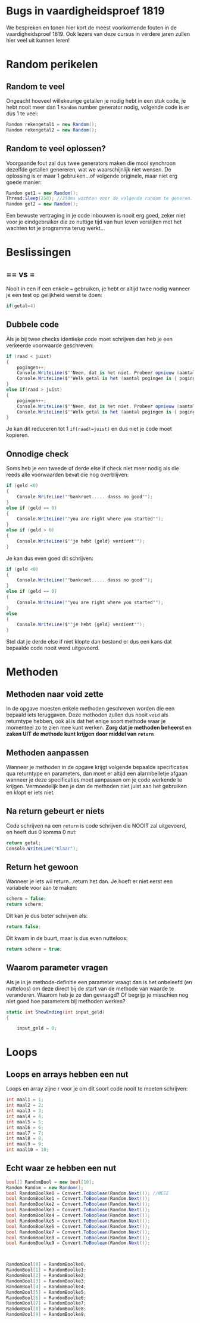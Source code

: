 # Bugs in vaardigheidsproef 1819

We bespreken en tonen hier kort de meest voorkomende fouten in de vaardigheidsproef 1819. Ook lezers van deze cursus in verdere jaren zullen hier veel uit kunnen leren!

# Random perikelen

## Random te veel

Ongeacht hoeveel willekeurige getallen je nodig hebt in een stuk code, je hebt nooit meer dan 1 ``Random`` number generator nodig, volgende code is er dus 1 te veel:

```csharp
Random rekengetal1 = new Random();
Random rekengetal2 = new Random();
```

## Random te veel oplossen?

Voorgaande fout zal dus twee generators maken die mooi synchroon dezelfde getallen genereren, wat we waarschijnlijk niet wensen. De oplossing is er maar 1 gebruiken...of volgende originele, maar niet erg goede manier:

```csharp
Random get1 = new Random();
Thread.Sleep(250); //250ms wachten voor de volgende random te generen. Anders altijd hetzelfde getal.
Random get2 = new Random();
```

Een bewuste vertraging in je code inbouwen is nooit erg goed, zeker niet voor je eindgebruiker die zo nuttige tijd van hun leven verslijten met het wachten tot je programma terug werkt...

# Beslissingen

## == vs =

Nooit in een if een enkele ``=`` gebruiken, je hebt er altijd twee nodig wanneer je een test op gelijkheid wenst te doen:

```csharp
if(getal=4)
```

## Dubbele code

Àls je bij twee checks identieke code moet schrijven dan heb je een verkeerde voorwaarde geschreven:

```csharp
if (raad < juist)
{
    pogingen++;
    Console.WriteLine($""Neen, dat is het niet. Probeer opnieuw (aantal pogingen is {pogingen})"");
    Console.WriteLine($""Welk getal is het (aantal pogingen is { pogingen})"");
}
else if(raad > juist)
{
    pogingen++;
    Console.WriteLine($""Neen, dat is het niet. Probeer opnieuw (aantal pogingen is {pogingen})"");
    Console.WriteLine($""Welk getal is het (aantal pogingen is { pogingen})"");
}
```

Je kan dit reduceren tot 1 ``if(raad!=juist)`` en dus niet je code moet kopieren.

## Onnodige check

Soms heb je een tweede of derde else if check niet meer nodig als die reeds alle voorwaarden bevat die nog overblijven:

```csharp
if (geld <0)
{
    Console.WriteLine(""bankroet..... dasss no good"");
}
else if (geld == 0)
{
    Console.WriteLine(""you are right where you started"");
}
else if (geld > 0) 
{
    Console.WriteLine($""je hebt {geld} verdient"");
}
```

Je kan dus even goed dit schrijven:
```csharp
if (geld <0)
{
    Console.WriteLine(""bankroet..... dasss no good"");
}
else if (geld == 0)
{
    Console.WriteLine(""you are right where you started"");
}
else 
{
    Console.WriteLine($""je hebt {geld} verdient"");
}
```

Stel dat je derde else if niet klopte dan bestond er dus een kans dat bepaalde code nooit werd uitgevoerd.

# Methoden

## Methoden naar void zette

In de opgave moesten enkele methoden geschreven worden die een bepaald iets teruggaven. Deze methoden zullen dus nooit ``void`` als returntype hebben, ook al is dat het enige soort methode waar je momenteel zo te zien mee kunt werken. **Zorg dat je methoden beheerst en zaken UIT de methode kunt krijgen door middel van ``return``**

## Methoden aanpassen

Wanneer je methoden in de opgave krijgt volgende bepaalde specificaties qua returntype en parameters, dan moet er altijd een alarmbelletje afgaan wanneer je deze specificaties moet aanpassen om je code werkende te krijgen. Vermoedelijk ben je dan de methoden niet juist aan het gebruiken en klopt er iets niet.

## Na return gebeurt er niets

Code schrijven na een ``return`` is code schrijven die NOOIT zal uitgevoerd, en heeft dus 0 komma 0 nut:

```csharp
return getal;
Console.WriteLine("Klaar");
```

## Return het gewoon

Wanneer je iets wil return...return het dan. Je hoeft er niet eerst een variabele voor aan te maken:

```csharp
scherm = false;
return scherm;

```

Dit kan je dus beter schrijven als:

```csharp
return false;
```

Dit kwam in de buurt, maar is dus even nutteloos:

```csharp
return scherm = true;
```

## Waarom parameter vragen

Als je in je methode-definitie een parameter vraagt dan is het onbeleefd (en nutteloos) om deze direct bij de start van de methode van waarde te veranderen. Waarom heb je ze dan gevraagd? Of begrijp je misschien nog niet goed hoe parameters bij methoden werken?

```csharp
static int ShowEnding(int input_geld)
{

    input_geld = 0;
```

# Loops

## Loops en arrays hebben een nut

Loops en array zijne r voor je om dit soort code nooit te moeten schrijven:

```csharp
int maal1 = 1;
int maal2 = 2;
int maal3 = 3;
int maal4 = 4;
int maal5 = 5;
int maal6 = 6;
int maal7 = 7;
int maal8 = 8;
int maal9 = 9;
int maal10 = 10;
```

## Echt waar ze hebben een nut

```csharp
bool[] RandomBool = new bool[10];
Random Random = new Random();
bool RandomBoolke0 = Convert.ToBoolean(Random.Next()); //NEEE
bool RandomBoolke1 = Convert.ToBoolean(Random.Next());
bool RandomBoolke2 = Convert.ToBoolean(Random.Next());
bool RandomBoolke3 = Convert.ToBoolean(Random.Next());
bool RandomBoolke4 = Convert.ToBoolean(Random.Next());
bool RandomBoolke5 = Convert.ToBoolean(Random.Next());
bool RandomBoolke6 = Convert.ToBoolean(Random.Next());
bool RandomBoolke7 = Convert.ToBoolean(Random.Next());
bool RandomBoolke8 = Convert.ToBoolean(Random.Next());
bool RandomBoolke9 = Convert.ToBoolean(Random.Next());



RandomBool[0] = RandomBoolke0;
RandomBool[1] = RandomBoolke1;
RandomBool[2] = RandomBoolke2;
RandomBool[3] = RandomBoolke3;
RandomBool[4] = RandomBoolke4;
RandomBool[5] = RandomBoolke5;
RandomBool[6] = RandomBoolke6;
RandomBool[7] = RandomBoolke7;
RandomBool[8] = RandomBoolke8;
RandomBool[9] = RandomBoolke9;
```